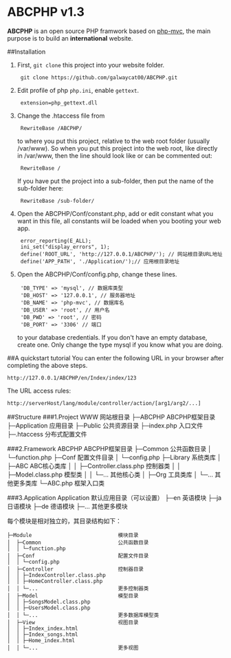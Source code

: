 # ABCPHP v1.3

**ABCPHP** is an open source PHP framwork based on [php-mvc](https://github.com/panique/php-mvc), the main purpose is to build an **international** website.

##Installation
1. First, `git clone` this project into your website folder.

    	git clone https://github.com/galwaycat00/ABCPHP.git

2. Edit profile of php  `php.ini`, enable `gettext`.

    	extension=php_gettext.dll

3. Change the .htaccess file from

		RewriteBase /ABCPHP/

	to where you put this project, relative to the web root folder (usually /var/www). So when you put this project into the web root, like directly in /var/www, then the line should look like or can be commented out:
    
		RewriteBase /

	If you have put the project into a sub-folder, then put the name of the sub-folder here:

		RewriteBase /sub-folder/

4. Open the ABCPHP/Conf/constant.php, add or edit constant what you want in this file, all constants wiil be loaded when you booting your web app.

        error_reporting(E_ALL);
	    ini_set("display_errors", 1);
	    define('ROOT_URL', 'http://127.0.0.1/ABCPHP/'); // 网站根目录URL地址
	    define('APP_PATH', './Application/');// 应用根目录地址

5. Open the ABCPHP/Conf/config.php, change these lines.

    	'DB_TYPE' => 'mysql', // 数据库类型
	    'DB_HOST' => '127.0.0.1', // 服务器地址
	    'DB_NAME' => 'php-mvc', // 数据库名
	    'DB_USER' => 'root', // 用户名
	    'DB_PWD' => 'root', // 密码
	    'DB_PORT' => '3306' // 端口

	to your database credentials. If you don't have an empty database, create one. Only change the type mysql if you know what you are doing.

##A quickstart tutorial
You can enter the following URL in your browser after completing the above steps.

	http://127.0.0.1/ABCPHP/en/Index/index/123
The URL access rules:

	http://serverHost/lang/module/controller/action/[arg1/arg2/...]

##Structure
###1.Project
    WWW			 	 网站根目录
    ├─ABCPHP 		 ABCPHP框架目录
    ├─Application	 应用目录
    ├─Public		 公共资源目录
    ├─index.php		 入口文件
	├─.htaccess      分布式配置文件

###2.Framework
    ABCPHP		 				ABCPHP框架目录
    ├─Common 					公共函数目录
    │ └─function.php 
    ├─Conf	 				 	配置文件目录
    │ └─config.php 
    ├─Library					系统类库
    │ ├─ABC						ABC核心类库
    │ │	├─Controller.class.php	控制器类
    │ │	├─Model.class.php		模型类
    │ │	└─...					其他核心类
    │ ├─Org						工具类库
    │ └─...						其他更多类库
    └─ABC.php		 框架入口类

###3.Application
    Application 	 默认应用目录（可以设置）
    ├─en	 		 英语模块
    ├─ja	 		 日语模块
    ├─de			 德语模块
    ├─...			 其他更多模块

每个模块是相对独立的，其目录结构如下：

	├─Module							模块目录       
	│  ├─Common							公共函数目录
	│  │ └─function.php
	│  ├─Conf							配置文件目录
	│  │ └─config.php 
	│  ├─Controller  					控制器目录
	│  │ ├─IndexController.class.php
	│  │ ├─HomeController.class.php
	│  │ └─...							更多控制器类
	│  ├─Model							模型目录
	│  │ ├─SongsModel.class.php
	│  │ ├─UsersModel.class.php
	│  │ └─...							更多数据库模型类
	│  ├─View							视图目录
	│  │ ├─Index_index.html
	│  │ ├─Index_songs.html
	│  │ ├─Home_index.html
	│  │ └─...							更多视图

